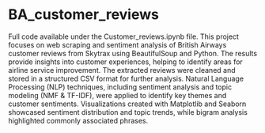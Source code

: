 # BA_customer_reviews
Full code available under the Customer_reviews.ipynb file.
This project focuses on web scraping and sentiment analysis of British Airways customer reviews from Skytrax using BeautifulSoup and Python. The results provide insights into customer experiences, helping to identify areas for airline service improvement. The extracted reviews were cleaned and stored in a structured CSV format for further analysis. Natural Language Processing (NLP) techniques, including sentiment analysis and topic modeling (NMF & TF-IDF), were applied to identify key themes and customer sentiments. Visualizations created with Matplotlib and Seaborn showcased sentiment distribution and topic trends, while bigram analysis highlighted commonly associated phrases. 


